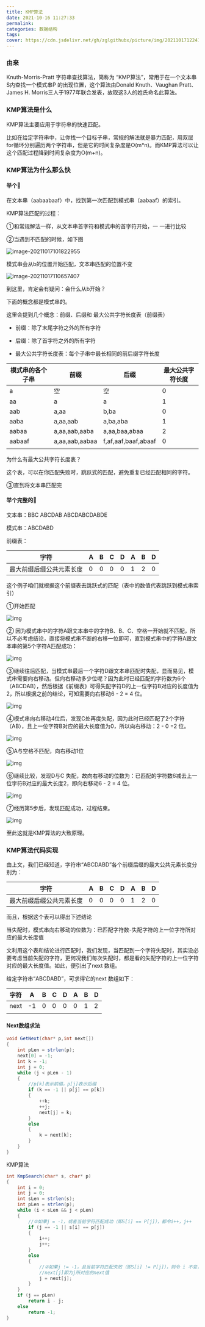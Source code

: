 ```yaml
---
title: KMP算法
date: 2021-10-16 11:27:33
permalink:
categories: 数据结构
tags:
cover: https://cdn.jsdelivr.net/gh/zglgithubx/picture/img/202110171224111.png
---
```


### 由来

 Knuth-Morris-Pratt 字符串查找算法，简称为 “KMP算法”，常用于在一个文本串S内查找一个模式串P 的出现位置，这个算法由Donald Knuth、Vaughan Pratt、James H. Morris三人于1977年联合发表，故取这3人的姓氏命名此算法。

<!-- more -->

### KMP算法是什么

KMP算法主要应用于字符串的快速匹配。

比如在给定字符串中，让你找一个目标子串，常规的解法就是暴力匹配，用双层for循环分别遍历两个字符串，但是它的时间复杂度是O(m*n)。而KMP算法可以让这个匹配过程降到时间复杂度为O(m+n)。

### KMP算法为什么那么快

####  举个:chestnut:

在文本串（aabaabaaf）中，找到第一次匹配到模式串（aabaaf）的索引。

KMP算法匹配的过程：

①和常规解法一样，从文本串首字符和模式串的首字符开始，一 一进行比较

②当遇到不匹配的时候，如下图

![image-20211017101822955](https://cdn.jsdelivr.net/gh/zglgithubx/picture/img/202110171018117.png)

模式串会从b的位置开始匹配，文本串匹配的位置不变

![image-20211017110657407](https://cdn.jsdelivr.net/gh/zglgithubx/picture/img/202110171106451.png)

到这里，肯定会有疑问：会什么从b开始？

下面的概念都是模式串的。

这里会提到几个概念：前缀、后缀和 最大公共字符长度表（前缀表）

* 前缀：除了末尾字符之外的所有字符

* 后缀：除了首字符之外的所有字符

* 最大公共字符长度表：每个子串中最长相同的前后缀字符长度

| 模式串的各个子串 | 前缀           | 后缀                | 最大公共字符长度 |
| ---------------- | -------------- | ------------------- | ---------------- |
| a                | 空             | 空                  | 0                |
| aa               | a              | a                   | 1                |
| aab              | a,aa           | b,ba                | 0                |
| aaba             | a,aa,aab       | a,ba,aba            | 1                |
| aabaa            | a,aa,aab,aaba  | a,aa,baa,abaa       | 2                |
| aabaaf           | a,aa,aab,aabaa | f,af,aaf,baaf,abaaf | 0                |
|                  |                |                     |                  |

为什么有最大公共字符长度表？

这个表，可以在你匹配失败时，跳跃式的匹配，避免重复已经匹配相同的字符。

③直到将文本串匹配完

#### 举个完整的:chestnut:

文本串：BBC ABCDAB ABCDABCDABDE

模式串：ABCDABD

前缀表：

| 字符                     | A    | B    | C    | D    | A    | B    | D    |
| ------------------------ | ---- | ---- | ---- | ---- | ---- | ---- | ---- |
| 最大前缀后缀公共元素长度 | 0    | 0    | 0    | 0    | 1    | 2    | 0    |

这个例子咱们就根据这个前缀表去跳跃式的匹配（表中的数值代表跳跃到模式串索引）

①开始匹配

![img](https://cdn.jsdelivr.net/gh/zglgithubx/picture/img/202110171151156.png)

② 因为模式串中的字符A跟文本串中的字符B、B、C、空格一开始就不匹配，所以不必考虑结论，直接将模式串不断的右移一位即可，直到模式串中的字符A跟文本串的第5个字符A匹配成功：

![img](https://cdn.jsdelivr.net/gh/zglgithubx/picture/img/202110171151451.png)

③继续往后匹配，当模式串最后一个字符D跟文本串匹配时失配，显而易见，模式串需要向右移动。但向右移动多少位呢？因为此时已经匹配的字符数为6个（ABCDAB），然后根据《前缀表》可得失配字符D的上一位字符B对应的长度值为2，所以根据之前的结论，可知需要向右移动6 - 2 = 4 位。

![img](https://cdn.jsdelivr.net/gh/zglgithubx/picture/img/202110171152957.png)

④模式串向右移动4位后，发现C处再度失配，因为此时已经匹配了2个字符（AB），且上一位字符B对应的最大长度值为0，所以向右移动：2 - 0 =2 位。

![img](https://cdn.jsdelivr.net/gh/zglgithubx/picture/img/202110171153610.png)

⑤A与空格不匹配，向右移动1位

![img](https://cdn.jsdelivr.net/gh/zglgithubx/picture/img/202110171154064.png)

⑥继续比较，发现D与C 失配，故向右移动的位数为：已匹配的字符数6减去上一位字符B对应的最大长度2，即向右移动6 - 2 = 4 位。

![img](https://cdn.jsdelivr.net/gh/zglgithubx/picture/img/202110171154305.png)

⑦经历第5步后，发现匹配成功，过程结束。

![img](https://cdn.jsdelivr.net/gh/zglgithubx/picture/img/202110171155335.png)

至此这就是KMP算法的大致原理。

### KMP算法代码实现

 由上文，我们已经知道，字符串“ABCDABD”各个前缀后缀的最大公共元素长度分别为：

| 字符                     | A    | B    | C    | D    | A    | B    | D    |
| ------------------------ | ---- | ---- | ---- | ---- | ---- | ---- | ---- |
| 最大前缀后缀公共元素长度 | 0    | 0    | 0    | 0    | 1    | 2    | 0    |

而且，根据这个表可以得出下述结论

当失配时，模式串向右移动的位数为：已匹配字符数-失配字符的上一位字符所对应的最大长度值

文利用这个表和结论进行匹配时，我们发现，当匹配到一个字符失配时，其实没必要考虑当前失配的字符，更何况我们每次失配时，都是看的失配字符的上一位字符对应的最大长度值。如此，便引出了next 数组。

给定字符串“ABCDABD”，可求得它的next 数组如下：

| 字符 | A    | B    | C    | D    | A    | B    | D    |
| ---- | ---- | ---- | ---- | ---- | ---- | ---- | ---- |
| next | -1   | 0    | 0    | 0    | 0    | 1    | 2    |
|      |      |      |      |      |      |      |      |

#### Next数组求法

```java
void GetNext(char* p,int next[])  
{  
    int pLen = strlen(p);  
    next[0] = -1;  
    int k = -1;  
    int j = 0;  
    while (j < pLen - 1)  
    {  
        //p[k]表示前缀，p[j]表示后缀  
        if (k == -1 || p[j] == p[k])   
        {  
            ++k;  
            ++j;  
            next[j] = k;  
        }  
        else   
        {  
            k = next[k];  
        }  
    }  
}  
```

KMP算法

```java
int KmpSearch(char* s, char* p)  
{  
    int i = 0;  
    int j = 0;  
    int sLen = strlen(s);  
    int pLen = strlen(p);  
    while (i < sLen && j < pLen)  
    {  
        //①如果j = -1，或者当前字符匹配成功（即S[i] == P[j]），都令i++，j++      
        if (j == -1 || s[i] == p[j])  
        {  
            i++;  
            j++;  
        }  
        else  
        {  
            //②如果j != -1，且当前字符匹配失败（即S[i] != P[j]），则令 i 不变，j = next[j]      
            //next[j]即为j所对应的next值        
            j = next[j];  
        }  
    }  
    if (j == pLen)  
        return i - j;  
    else  
        return -1;  
} 
```

